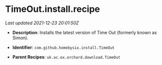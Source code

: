 # TimeOut.install.recipe

_Last updated 2021-12-23 20:01:50Z_

- **Description**: Installs the latest version of Time Out (formerly known as Simon).

- **Identifier**: `com.github.homebysix.install.TimeOut`

- **Parent Recipes**: `uk.ac.ox.orchard.download.TimeOut`
